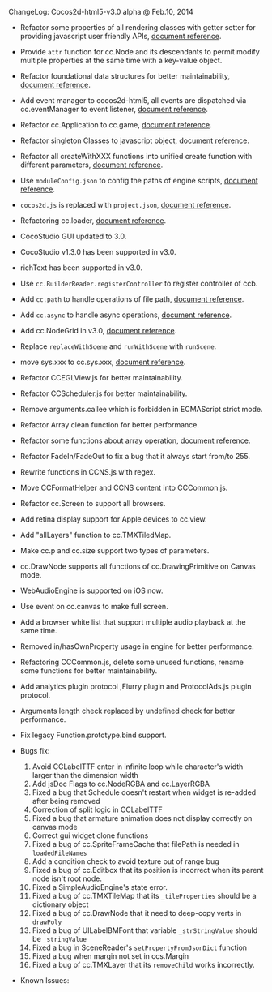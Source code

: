 ChangeLog:
Cocos2d-html5-v3.0 alpha @ Feb.10, 2014

* Refactor some properties of all rendering classes with getter setter for providing javascript user friendly APIs, [document reference](../../v3.0/getter-setter-api/en.md).
* Provide `attr` function for cc.Node and its descendants to permit modify multiple properties at the same time with a key-value object.
* Refactor foundational data structures for better maintainability, [document reference]().
* Add event manager to cocos2d-html5, all events are dispatched via cc.eventManager to event listener, [document reference]().
* Refactor cc.Application to cc.game, [document reference]().
* Refactor singleton Classes to javascript object, [document reference]().
* Refactor all createWithXXX functions into unified create function with different parameters, [document reference]().
* Use `moduleConfig.json` to config the paths of engine scripts, [document reference]().
* `cocos2d.js` is replaced with `project.json`, [document reference]().
* Refactoring cc.loader, [document reference]().
* CocoStudio GUI updated to 3.0.
* CocoStudio v1.3.0 has been supported in v3.0.
* richText has been supported in v3.0.
* Use `cc.BuilderReader.registerController` to register controller of ccb.
* Add `cc.path` to handle operations of file path, [document reference]().
* Add `cc.async` to handle async operations, [document reference]().
* Add cc.NodeGrid in v3.0, [document reference]().
* Replace `replaceWithScene` and `runWithScene` with `runScene`.
* move sys.xxx to cc.sys.xxx, [document reference]().
* Refactor CCEGLView.js for better maintainability.
* Refactor CCScheduler.js for better maintainability.
* Remove arguments.callee which is forbidden in ECMAScript strict mode.
* Refactor Array clean function for better performance.
* Refactor some functions about array operation, [document reference]().
* Refactor FadeIn/FadeOut to fix a bug that it always start from/to 255.
* Rewrite functions in CCNS.js with regex.
* Move CCFormatHelper and CCNS content into CCCommon.js.
* Refactor cc.Screen to support all browsers.
* Add retina display support for Apple devices to cc.view.
* Add "allLayers" function to cc.TMXTiledMap.
* Make cc.p and cc.size support two types of parameters.
* cc.DrawNode supports all functions of cc.DrawingPrimitive on Canvas mode.
* WebAudioEngine is supported on iOS now.
* Use event on cc.canvas to make full screen.
* Add a browser white list that support multiple audio playback at the same time.
* Removed in/hasOwnProperty usage in engine for better performance.
* Refactoring CCCommon.js, delete some unused functions, rename some functions for better maintainability.
* Add analytics plugin protocol ,Flurry plugin and ProtocolAds.js plugin protocol.
* Arguments length check replaced by undefined check for better performance.
* Fix legacy Function.prototype.bind support.

* Bugs fix:
    1. Avoid CCLabelTTF enter in infinite loop while character's width larger than the dimension width
    2. Add jsDoc Flags to cc.NodeRGBA and cc.LayerRGBA
    3. Fixed a bug that Schedule doesn't restart when widget is re-added after being removed
    4. Correction of split logic in CCLabelTTF
    5. Fixed a bug that armature animation does not display correctly on canvas mode
    6. Correct gui widget clone functions
    7. Fixed a bug of cc.SpriteFrameCache that filePath is needed in `loadedFileNames`
    8. Add a condition check to avoid texture out of range bug
    9. Fixed a bug of cc.Editbox that its position is incorrect when its parent node isn't root node.
    10. Fixed a SimpleAudioEngine's state error.
    11. Fixed a bug of cc.TMXTileMap that its `_tileProperties` should be a dictionary object
    12. Fixed a bug of cc.DrawNode that it need to deep-copy verts in `drawPoly`
    13. Fixed a bug of UILabelBMFont that variable `_strStringValue` should be `_stringValue`
    14. Fixed a bug in SceneReader's `setPropertyFromJsonDict` function
    15. Fixed a bug when margin not set in ccs.Margin
    16. Fixed a bug of cc.TMXLayer that its `removeChild` works incorrectly.

* Known Issues:
